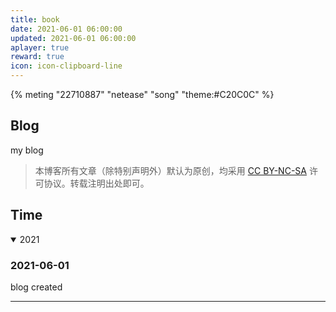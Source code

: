 ```yaml
---
title: book
date: 2021-06-01 06:00:00 
updated: 2021-06-01 06:00:00
aplayer: true
reward: true
icon: icon-clipboard-line
---
```


{% meting "22710887" "netease" "song" "theme:#C20C0C" %}

## Blog

my blog 

<div class="danger">

> 本博客所有文章（除特别声明外）默认为原创，均采用 [CC BY-NC-SA](https://creativecommons.org/licenses/by-nc-sa/4.0/deed.zh) 许可协议。转载注明出处即可。

</div>


## Time

<details open>
<summary>2021</summary>

### 2021-06-01

blog created

</details>

---
